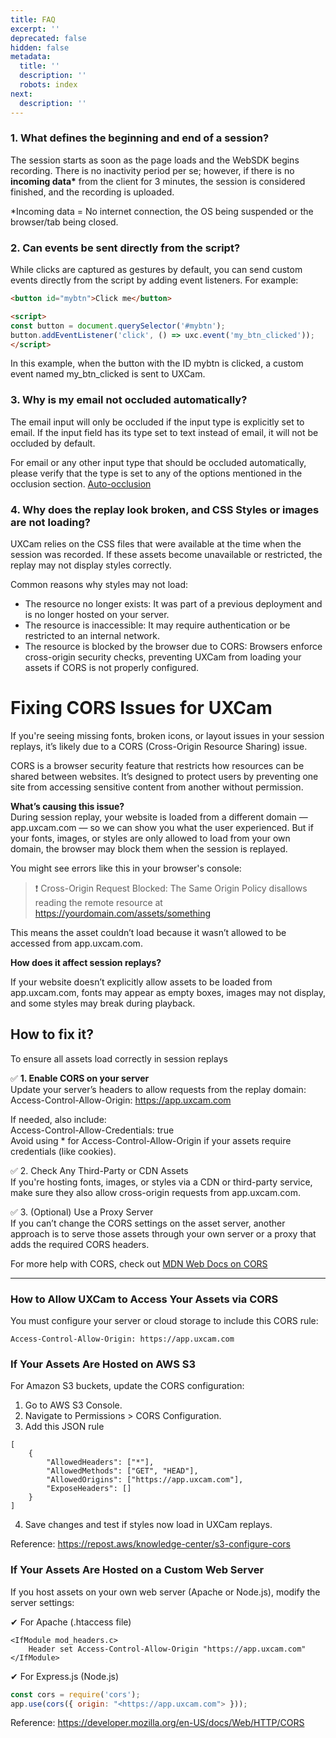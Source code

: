 ```yaml
---
title: FAQ
excerpt: ''
deprecated: false
hidden: false
metadata:
  title: ''
  description: ''
  robots: index
next:
  description: ''
---
```

### 1. What defines the beginning and end of a session? 

The session starts as soon as the page loads and the WebSDK begins recording. There is no inactivity period per se; however, if there is no **incoming data\*** from the client for 3 minutes, the session is considered finished, and the recording is uploaded. 

\*Incoming data = No internet connection, the OS being suspended or the browser/tab being closed. 



### 2. Can events be sent directly from the script?

While clicks are captured as gestures by default, you can send custom events directly from the script by adding event listeners. For example:

```html
<button id="mybtn">Click me</button>

<script>
const button = document.querySelector('#mybtn');
button.addEventListener('click', () => uxc.event('my_btn_clicked'));
</script>
```

In this example, when the button with the ID mybtn is clicked, a custom event named my_btn_clicked is sent to UXCam.



### 3. Why is my email not occluded automatically?

The email input will only be occluded if the input type is explicitly set to email. If the input field has its type set to text instead of email, it will not be occluded by default. 

For email or any other input type that should be occluded automatically, please verify that the type is set to any of the options mentioned in the occlusion section. [Auto-occlusion](https://developer.uxcam.com/docs/installation#default-occlusion)



### 4. Why does the replay look broken, and CSS Styles or images are not loading?

UXCam relies on the CSS files that were available at the time when the session was recorded. If these assets become unavailable or restricted, the replay may not display styles correctly.

Common reasons why styles may not load:

- The resource no longer exists: It was part of a previous deployment and is no longer hosted on your server.
- The resource is inaccessible: It may require authentication or be restricted to an internal network.
- The resource is blocked by the browser due to CORS: Browsers enforce cross-origin security checks, preventing UXCam from loading your assets if CORS is not properly configured.





# Fixing CORS Issues for UXCam

If you're seeing missing fonts, broken icons, or layout issues in your session replays, it’s likely due to a CORS (Cross-Origin Resource Sharing) issue.

CORS is a browser security feature that restricts how resources can be shared between websites. It’s designed to protect users by preventing one site from accessing sensitive content from another without permission.

**What’s causing this issue?**  
During session replay, your website is loaded from a different domain — app.uxcam.com — so we can show you what the user experienced. But if your fonts, images, or styles are only allowed to load from your own domain, the browser may block them when the session is replayed.

You might see errors like this in your browser's console:

> ❗️ Cross-Origin Request Blocked: The Same Origin Policy disallows reading the remote resource at <https://yourdomain.com/assets/something>

This means the asset couldn’t load because it wasn’t allowed to be accessed from app.uxcam.com.

**How does it affect session replays?**

If your website doesn’t explicitly allow assets to be loaded from app.uxcam.com, fonts may appear as empty boxes, images may not display, and some styles may break during playback.

## How to fix it?

To ensure all assets load correctly in session replays

✅ **1. Enable CORS on your server**  
Update your server’s headers to allow requests from the replay domain:  
Access-Control-Allow-Origin: <https://app.uxcam.com>

If needed, also include:  
Access-Control-Allow-Credentials: true  
Avoid using \* for Access-Control-Allow-Origin if your assets require credentials (like cookies).

✅ 2. Check Any Third-Party or CDN Assets  
If you're hosting fonts, images, or styles via a CDN or third-party service, make sure they also allow cross-origin requests from app.uxcam.com.

✅ 3. (Optional) Use a Proxy Server  
If you can’t change the CORS settings on the asset server, another approach is to serve those assets through your own server or a proxy that adds the required CORS headers.

For more help with CORS, check out [MDN Web Docs on CORS](https://developer.mozilla.org/en-US/docs/Web/HTTP/Guides/CORS)

***



### How to Allow UXCam to Access Your Assets via CORS

You must configure your server or cloud storage to include this CORS rule:

```Text http
Access-Control-Allow-Origin: https://app.uxcam.com
```

### If Your Assets Are Hosted on AWS S3

For Amazon S3 buckets, update the CORS configuration:

1. Go to AWS S3 Console.
2. Navigate to Permissions > CORS Configuration.
3. Add this JSON rule

```Text JSON
[
    {
        "AllowedHeaders": ["*"],
        "AllowedMethods": ["GET", "HEAD"],
        "AllowedOrigins": ["https://app.uxcam.com"],
        "ExposeHeaders": []
    }
]
```

4. Save changes and test if styles now load in UXCam replays.

Reference: <https://repost.aws/knowledge-center/s3-configure-cors>

### If Your Assets Are Hosted on a Custom Web Server

If you host assets on your own web server (Apache or Node.js), modify the server settings:

✔ For Apache (.htaccess file)

```Text Apache
<IfModule mod_headers.c>
    Header set Access-Control-Allow-Origin "https://app.uxcam.com"
</IfModule>
```

✔ For Express.js (Node.js)

```javascript
const cors = require('cors');  
app.use(cors({ origin: "<https://app.uxcam.com"> }));
```

Reference: <https://developer.mozilla.org/en-US/docs/Web/HTTP/CORS>
